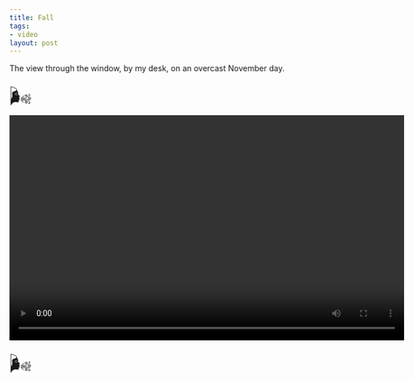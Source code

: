 ```yaml
---
title: Fall
tags:
- video
layout: post
---
```


The view through the window, by my desk, on an overcast November day.

<div class="wind">
  🌬 <span id="leaves"></span>
</div>

<video width="700" height="400" controls autoplay loop>
  <source src="/videos/fall.mp4" type="video/mp4">
</video>

<div class="wind">
  🌬 <span id="leaves"></span>
</div>

<script>

  function blow() {
    const leaves = document.getElementById('leaves');
    if (leaves.innerHTML == '') {
      leaves.innerHTML = '🍂';
    } else {
      const span = document.createElement('span')
      span.innerHTML = (Math.random() > .8 ? '<span class="leaf">🍂</span>' : '&nbsp;');
      leaves.prepend(span);
    }
    setTimeout(blow, Math.random() * 500)
  }

  window.addEventListener('load', blow) 

</script>

<style>

  @keyframes fadeIn {
    0% {opacity: 0;}
    100% {opacity: 1;}
  } 

  .leaf {
    animation-name: fadeIn;
    animation-duration: .5s;
    animation-fill-mode: both;
  }

  .wind {
    font-size: 28pt;
    height: 1.2em; 
    overflow: hidden;
    margin: 15px 0px 15px 0px;
  }

</style>
